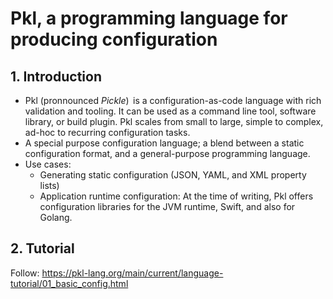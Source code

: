 # Pkl, a programming language for producing configuration

## 1. Introduction

- Pkl (pronnounced _Pickle_)  is a configuration-as-code language with rich validation and tooling. It can be used as a command line tool, software library, or build plugin. Pkl scales from small to large, simple to complex, ad-hoc to recurring configuration tasks.
- A special purpose configuration language; a blend between a static configuration format, and a general-purpose programming language.
- Use cases:
  - Generating static configuration (JSON, YAML, and XML property lists)
  - Application runtime configuration: At the time of writing, Pkl offers configuration libraries for the JVM runtime, Swift, and also for Golang.

## 2. Tutorial

Follow: <https://pkl-lang.org/main/current/language-tutorial/01_basic_config.html>
